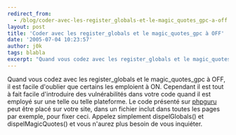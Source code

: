 ```yaml
---
redirect_from:
  - /blog/coder-avec-les-register_globals-et-le-magic_quotes_gpc-a-off
layout: post
title: 'Coder avec les register_globals et le magic_quotes_gpc à OFF'
date: '2005-07-04 10:23:57'
author: j0k
tags: blabla
excerpt: "Quand vous codez avec les register_globals et le magic_quotes_gpc à OFF, il est facile d'oublier que certains les emploient à ON.     \nCependant il est tout à fait facile d'introduire des vulnérabilités dans votre code quand il est employé sur une telle ou telle plateforme. Le code présenté sur [phpguru](http://www.phpguru.org/#58) peut être placé sur      …"
---
```


Quand vous codez avec les register_globals et le magic_quotes_gpc à OFF, il est facile d'oublier que certains les emploient à ON.
Cependant il est tout à fait facile d'introduire des vulnérabilités dans votre code quand il est employé sur une telle ou telle plateforme. Le code présenté sur [phpguru](http://www.phpguru.org/#58) peut être placé sur votre site, dans un fichier inclut dans toutes les pages par exemple, pour fixer ceci. Appelez simplement dispelGlobals() et dispelMagicQuotes() et vous n'aurez plus besoin de vous inquiéter.
